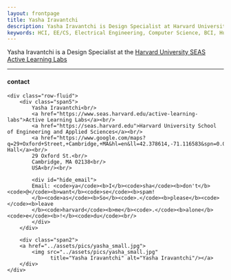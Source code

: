 ```yaml
---
layout: frontpage
title: Yasha Iravantchi
description: Yasha Iravantchi is Design Specialist at Harvard University Active Learning Labs.
keywords: HCI, EE/CS, Electrical Engineering, Computer Science, BCI, Human-Computer Interaction, Fabrication, Wearables
---
```


Yasha Iravantchi is a Design Specialist at the 
[Harvard University SEAS Active Learning Labs](https://www.seas.harvard.edu/active-learning-labs)

---

<div class="container">
<h4><a name="contact"></a>contact</h4>

    <div class="row-fluid">
        <div class="span5">
            Yasha Iravantchi<br/>
            <a href="https://www.seas.harvard.edu/active-learning-labs">Active Learning Labs</a><br/>
            <a href="https://seas.harvard.edu">Harvard University School of Engineering and Applied Sciences</a><br/>
            <a href="https://www.google.com/maps?q=29+Oxford+Street,+Cambridge,+MA&hl=en&ll=42.378614,-71.116583&spn=0.009606,0.021329&sll=42.378472,-71.116519&sspn=0.009606,0.021329&hnear=29+Oxford+St,+Cambridge,+Massachusetts+02138&t=m&z=16">Pierce Hall</a><br/>
            29 Oxford St.<br/>
            Cambridge, MA 02138<br/>
            USA<br/><br/>

            <div id="hide_email">
            Email: <code>ya</code><b>I</b><code>sha</code><b>don't</b><code>@</code><b>want</b><code>se</code><b>spam!
            </b><code>as</code><b>So</b><code>.</code><b>please</b><code></code><b>leave
            </b><code>harvard</code><b>me</b><code>.</code><b>alone</b><code>e</code><b>!</b><code>du</code><br/>
            </div>
        </div>

        <div class="span2">
        <a href="../assets/pics/yasha_small.jpg">
            <img src="../assets/pics/yasha_small.jpg"
                  title="Yasha Iravantchi" alt="Yasha Iravantchi"/></a>
        </div>
    </div>
</div>
